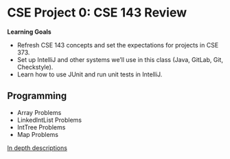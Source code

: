 # CSE Project 0: CSE 143 Review

**Learning Goals**
- Refresh CSE 143 concepts and set the expectations for projects in CSE 373.
- Set up IntelliJ and other systems we’ll use in this class (Java, GitLab, Git, Checkstyle).
- Learn how to use JUnit and run unit tests in IntelliJ.

## Programming
- Array Problems
- LinkedIntList Problems
- IntTree Problems
- Map Problems

[In depth descriptions](https://courses.cs.washington.edu/courses/cse373/20au/projects/cse143review/programming/)
